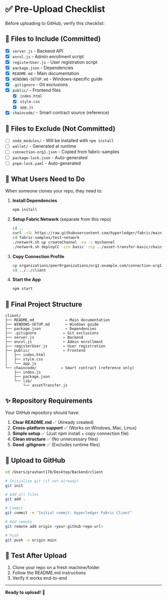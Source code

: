 # ✅ Pre-Upload Checklist

Before uploading to GitHub, verify this checklist:

## 📂 Files to Include (Committed)

- [x] `server.js` - Backend API
- [x] `enrol.js` - Admin enrollment script
- [x] `registerUser.js` - User registration script
- [x] `package.json` - Dependencies
- [x] `README.md` - Main documentation
- [x] `WINDOWS-SETUP.md` - Windows-specific guide
- [x] `.gitignore` - Git exclusions
- [x] `public/` - Frontend files
  - [x] `index.html`
  - [x] `style.css`
  - [x] `app.js`
- [x] `chaincode/` - Smart contract source (reference)

## 🚫 Files to Exclude (Not Committed)

- [ ] `node_modules/` - Will be installed with `npm install`
- [ ] `wallet/` - Generated at runtime
- [ ] `connection-org1.json` - Copied from fabric-samples
- [ ] `package-lock.json` - Auto-generated
- [ ] `pnpm-lock.yaml` - Auto-generated

## 📝 What Users Need to Do

When someone clones your repo, they need to:

1. **Install Dependencies**
   ```bash
   npm install
   ```

2. **Setup Fabric Network** (separate from this repo)
   ```bash
   cd ..
   curl -sSL https://raw.githubusercontent.com/hyperledger/fabric/main/scripts/install-fabric.sh | bash -s -- binary samples
   cd fabric-samples/test-network
   ./network.sh up createChannel -ca -c mychannel
   ./network.sh deployCC -ccn basic -ccp ../asset-transfer-basic/chaincode-javascript -ccl javascript
   ```

3. **Copy Connection Profile**
   ```bash
   cp organizations/peerOrganizations/org1.example.com/connection-org1.json ../../client/
   cd ../../client
   ```

4. **Start the App**
   ```bash
   npm start
   ```

## 🎯 Final Project Structure

```
client/
├── README.md              ← Main documentation
├── WINDOWS-SETUP.md       ← Windows guide
├── package.json           ← Dependencies
├── .gitignore            ← Git exclusions
├── server.js             ← Backend
├── enrol.js              ← Admin enrollment
├── registerUser.js       ← User registration
├── public/               ← Frontend
│   ├── index.html
│   ├── style.css
│   └── app.js
└── chaincode/           ← Smart contract (reference only)
    ├── index.js
    ├── package.json
    └── lib/
        └── assetTransfer.js
```

## ✨ Repository Requirements

Your GitHub repository should have:

1. **Clear README.md** ✅ (Already created)
2. **Cross-platform support** ✅ (Works on Windows, Mac, Linux)
3. **Simple setup** ✅ (Just npm install + copy connection file)
4. **Clean structure** ✅ (No unnecessary files)
5. **Good .gitignore** ✅ (Excludes runtime files)

## 🚀 Upload to GitHub

```bash
cd /Users/prashant178/Desktop/Backend/client

# Initialize git (if not already)
git init

# Add all files
git add .

# Commit
git commit -m "Initial commit: Hyperledger Fabric Client"

# Add remote
git remote add origin <your-github-repo-url>

# Push
git push -u origin main
```

## 🧪 Test After Upload

1. Clone your repo on a fresh machine/folder
2. Follow the README.md instructions
3. Verify it works end-to-end

---

**Ready to upload!** 🎉
